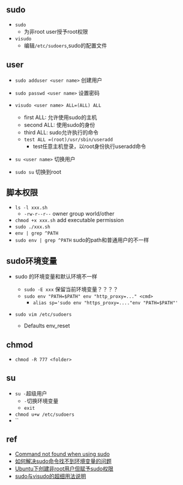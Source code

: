 ## sudo

+ `sudo`
    + 为非root user授予root权限
+ `visudo`
    + 编辑`/etc/sudoers`,sudo的配置文件



## user

+ `sudo adduser <user name>` 创建用户
+ `sudo passwd <user name>` 设置密码
+ `visudo <user name> ALL=(ALL) ALL`
    + first ALL: 允许使用sudo的主机
    + second ALL: 使用sudo的身份
    + third ALL: sudo允许执行的命令
    + `test ALL =(root)/usr/sbin/useradd`
        + test任意主机登录，以root身份执行useradd命令
+ `su <user name>` 切换用户

+ `sudo su` 切换到root


## 脚本权限
+ `ls -l xxx.sh`
    - `-rw-r--r--` owner group world/other
+ `chmod +x xxx.sh` add executable permission
+ `sudo ./xxx.sh`
+ `env | grep ^PATH`
+ `sudo env | grep ^PATH` sudo的path和普通用户的不一样


## sudo环境变量
+ sudo 的环境变量和默认环境不一样
    + `sudo -E xxx` 保留当前环境变量？？？？
    + `sudo env "PATH=$PATH" env "http_proxy=..." <cmd>`
        + `alias sp='sudo env "https_proxy=...."env "PATH=$PATH"'`
        
+ `sudo vim /etc/sudoers`
    + Defaults env_reset 

## chmod
+ `chmod -R 777 <folder>`

## su
+ `su -`超级用户
    + `-`切换环境变量
    + `exit`
+ `chmod u+w /etc/sudoers`
+ ``

## ref
+ [Command not found when using sudo](https://stackoverflow.com/questions/12996397/command-not-found-when-using-sudo)
+ [如何解决sudo命令找不到环境变量的问题](http://ghoulich.xninja.org/2017/05/09/how-to-find-env-variables-when-exec-sudo-commands/)
+ [Ubuntu下创建非root用户但赋予sudo权限](https://www.jianshu.com/p/99118b7da846)
+ [sudo与visudo的超细用法说明](https://blog.51cto.com/chenfage/1830424)